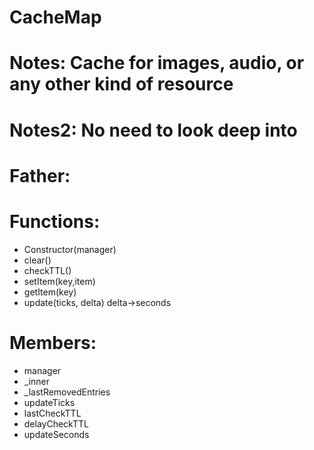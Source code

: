 CacheMap
===

# Notes: Cache for images, audio, or any other kind of resource

# Notes2: No need to look deep into

# Father:

# Functions:
* Constructor(manager)
* clear()
* checkTTL()
* setItem(key,item)
* getItem(key)
* update(ticks, delta) delta->seconds

# Members:
* manager
* _inner
* _lastRemovedEntries
* updateTicks
* lastCheckTTL
* delayCheckTTL
* updateSeconds
